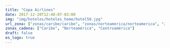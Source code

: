 ```yaml
---
title: "Copa Airlines"
date: 2017-12-20T12:40:07-03:00
img: "img/hoteles/hoteles_home/hotel50.jpg"
url_zona: ["zonas/caribe/caribe", "zonas/norteamerica/norteamerica", "zonas/centroamerica/centroamerica"]
zonas_cadena: ["Caribe", "Norteamérica", "Centroamérica"]
draft: false
es_logo: true
---
```


